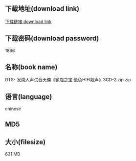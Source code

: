 ## 下载地址(download link)
[下载链接 download link](https://voluble-croquembouche-d321dc.netlify.app/?s=DTS-+++%E5%8F%91%E7%83%A7%E4%BA%BA%E5%A3%B0%E8%AF%95%E9%9F%B3%E5%A4%A9%E7%A2%9F%E3%80%8A%E9%95%87%E5%BA%97%E4%B9%8B%E5%AE%9D%C2%B7%E7%BB%9D%E8%89%B2HIFI%E9%9D%93%E5%A3%B0%E3%80%8B3CD-2.zip)

## 下载密码(download password)
1866

## 名称(book name)
DTS-   发烧人声试音天碟《镇店之宝·绝色HIFI靓声》3CD-2.zip.zip

## 语言(language)
chinese

## MD5


## 大小(filesize)
631 MB

